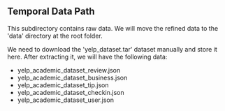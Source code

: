 ## Temporal Data Path
This subdirectory contains raw data. We will move the refined data to the 'data' directory at the root folder.

We need to download the 'yelp_dataset.tar' dataset manually and store it here. After extracting it, we will have the following data:
* yelp_academic_dataset_review.json
* yelp_academic_dataset_business.json 
* yelp_academic_dataset_tip.json
* yelp_academic_dataset_checkin.json   
* yelp_academic_dataset_user.json 